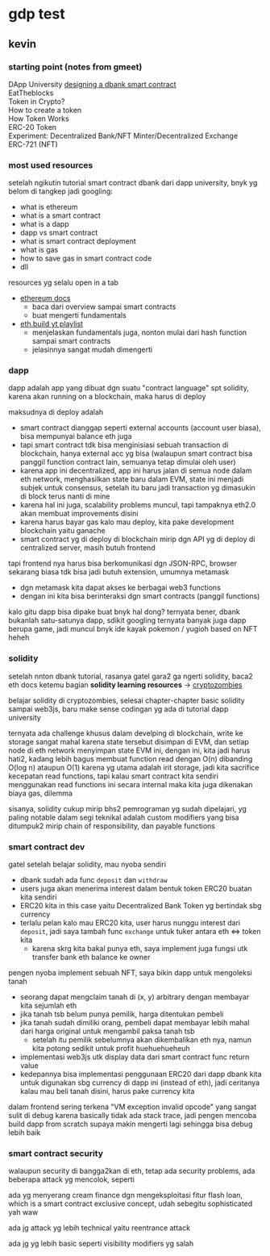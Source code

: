 # gdp test
## kevin

### starting point (notes from gmeet)

DApp University
[designing a dbank smart contract](https://www.youtube.com/watch?v=xWFba_9QYmc&list=PLS5SEs8ZftgUNcUVXtn2KXiE1Ui9B5UrY&index=7) \
EatTheblocks \
Token in Crypto? \
How to create a token \
How Token Works \
ERC-20 Token \
Experiment: Decentralized Bank/NFT Minter/Decentralized Exchange \
ERC-721 (NFT)

### most used resources

setelah ngikutin tutorial smart contract dbank dari dapp university, bnyk yg belom di tangkep jadi googling:
- what is ethereum
- what is a smart contract
- what is a dapp
- dapp vs smart contract
- what is smart contract deployment
- what is gas
- how to save gas in smart contract code
- dll

resources yg selalu open in a tab
- [ethereum docs](https://ethereum.org/en/developers/docs/)
  - baca dari overview sampai smart contracts
  - buat mengerti fundamentals
- [eth.build yt playlist](https://www.youtube.com/playlist?list=PLJz1HruEnenCXH7KW7wBCEBnBLOVkiqIi)
  - menjelaskan fundamentals juga, nonton mulai dari hash function sampai smart contracts
  - jelasinnya sangat mudah dimengerti

### dapp

dapp adalah app yang dibuat dgn suatu "contract language" spt solidity, karena akan running on a blockchain, maka harus di deploy

maksudnya di deploy adalah
- smart contract dianggap seperti external accounts (account user biasa), bisa mempunyai balance eth juga
- tapi smart contract tdk bisa menginisiasi sebuah transaction di blockchain, hanya external acc yg bisa (walaupun smart contract bisa panggil function contract lain, semuanya tetap dimulai oleh user)
- karena app ini decentralized, app ini harus jalan di semua node dalam eth network, menghasilkan state baru dalam EVM, state ini menjadi subjek untuk consensus, setelah itu baru jadi transaction yg dimasukin di block terus nanti di mine
- karena hal ini juga, scalability problems muncul, tapi tampaknya eth2.0 akan membuat improvements disini
- karena harus bayar gas kalo mau deploy, kita pake development blockchain yaitu ganache
- smart contract yg di deploy di blockchain mirip dgn API yg di deploy di centralized server, masih butuh frontend

tapi frontend nya harus bisa berkomunikasi dgn JSON-RPC, browser sekarang biasa tdk bisa jadi butuh extension, umumnya metamask
- dgn metamask kita dapat akses ke berbagai web3 functions
- dengan ini kita bisa berinteraksi dgn smart contracts (panggil functions)

kalo gitu dapp bisa dipake buat bnyk hal dong? ternyata bener, dbank bukanlah satu-satunya dapp, sdikit googling ternyata banyak juga dapp berupa game, jadi muncul bnyk ide kayak pokemon / yugioh based on NFT heheh

### solidity

setelah nnton dbank tutorial, rasanya gatel gara2 ga ngerti solidity, baca2 eth docs ketemu bagian **solidity learning resources** -> [cryptozombies](https://cryptozombies.io/)

belajar solidity di cryptozombies, selesai chapter-chapter basic solidity sampai web3js, baru make sense codingan yg ada di tutorial dapp university

ternyata ada challenge khusus dalam develping di blockchain, write ke storage sangat mahal karena state tersebut disimpan di EVM, dan setiap node di eth network menyimpan state EVM ini, dengan ini, kita jadi harus hati2, kadang lebih bagus membuat function read dengan O(n) dibanding O(log n) ataupun O(1) karena yg utama adalah irit storage, jadi kita sacrifice kecepatan read functions, tapi kalau smart contract kita sendiri menggunakan read functions ini secara internal maka kita juga dikenakan biaya gas, dilemma

sisanya, solidity cukup mirip bhs2 pemrograman yg sudah dipelajari, yg paling notable dalam segi teknikal adalah custom modifiers yang bisa ditumpuk2 mirip chain of responsibility, dan payable functions

### smart contract dev

gatel setelah belajar solidity, mau nyoba sendiri

- dbank sudah ada func `deposit` dan `withdraw`
- users juga akan menerima interest dalam bentuk token ERC20 buatan kita sendiri
- ERC20 kita in this case yaitu Decentralized Bank Token yg bertindak sbg currency
- terlalu pelan kalo mau ERC20 kita, user harus nunggu interest dari `deposit`, jadi saya tambah func `exchange` untuk tuker antara eth <=> token kita
  - karena skrg kita bakal punya eth, saya implement juga fungsi utk transfer bank eth balance ke owner

pengen nyoba implement sebuah NFT, saya bikin dapp untuk mengoleksi tanah
- seorang dapat mengclaim tanah di (x, y) arbitrary dengan membayar kita sejumlah eth
- jika tanah tsb belum punya pemilik, harga ditentukan pembeli
- jika tanah sudah dimiliki orang, pembeli dapat membayar lebih mahal dari harga original untuk mengambil paksa tanah tsb
  - setelah itu pemilik sebelumnya akan dikembalikan eth nya, namun kita potong sedikit untuk profit huehuehueheuh
- implementasi web3js utk display data dari smart contract func return value
- kedepannya bisa implementasi penggunaan ERC20 dari dapp dbank kita untuk digunakan sbg currency di dapp ini (instead of eth), jadi ceritanya kalau mau beli tanah disini, harus pake currency kita

dalam frontend sering terkena "VM exception invalid opcode" yang sangat sulit di debug karena basically tidak ada stack trace, jadi pengen mencoba build dapp from scratch supaya makin mengerti lagi sehingga bisa debug lebih baik

### smart contract security

walaupun security di bangga2kan di eth, tetap ada security problems, ada beberapa attack yg mencolok, seperti 

ada yg menyerang cream finance dgn mengeksploitasi fitur flash loan, which is a smart contract exclusive concept, udah sebegitu sophisticated yah waw

ada jg attack yg lebih technical yaitu reentrance attack

ada jg yg lebih basic seperti visibility modifiers yg salah
